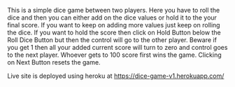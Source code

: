 This is a simple dice game between two players.
Here you have to roll the dice and then you can either add on the dice values or hold it to the your final score. If you want to keep on adding more values just keep on rolling the dice. If you want to hold the score then click on Hold Button below the Roll Dice Button but then the control will go to the other player.
Beware if you get 1 then all your added current score will turn to zero and control goes to the next player.
Whoever gets to 100 score first wins the game.
Clicking on Next Button resets the game.

Live site is deployed using heroku at https://dice-game-v1.herokuapp.com/  
